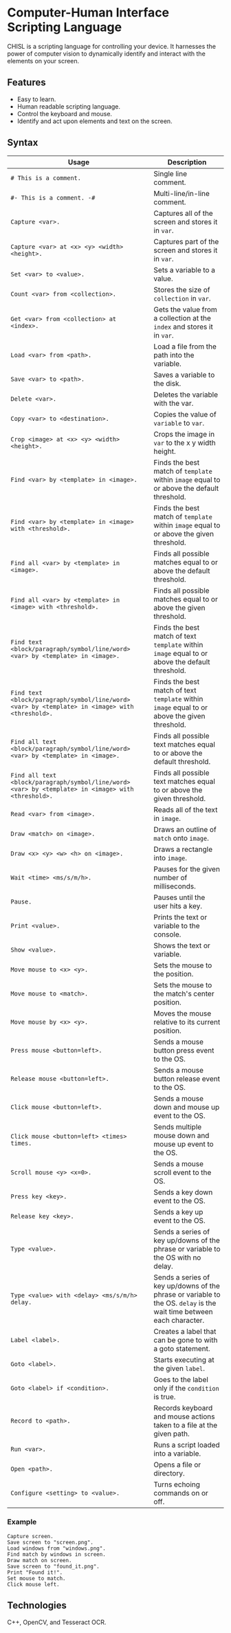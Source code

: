 # Computer-Human Interface Scripting Language
CHISL is a scripting language for controlling your device. It harnesses the power of computer vision to dynamically identify and interact with the elements on your screen.

## Features
- Easy to learn.
- Human readable scripting language.
- Control the keyboard and mouse.
- Identify and act upon elements and text on the screen.

## Syntax
| Usage | Description |
|---|---|
| `# This is a comment.` | Single line comment. |
| `#- This is a comment. -#` | Multi-line/in-line comment. |
| `Capture <var>.` | Captures all of the screen and stores it in `var`. |
| `Capture <var> at <x> <y> <width> <height>.` | Captures part of the screen and stores it in `var`. |
| `Set <var> to <value>.` | Sets a variable to a value. |
| `Count <var> from <collection>.` | Stores the size of `collection` in `var`. |
| `Get <var> from <collection> at <index>.` | Gets the value from a collection at the `index` and stores it in `var`. |
| `Load <var> from <path>.` | Load a file from the path into the variable. |
| `Save <var> to <path>.` | Saves a variable to the disk. |
| `Delete <var>.` | Deletes the variable with the var. |
| `Copy <var> to <destination>.` | Copies the value of `variable` to `var`. |
| `Crop <image> at <x> <y> <width> <height>.` | Crops the image in `var` to the x y width height. |
| `Find <var> by <template> in <image>.` | Finds the best match of `template` within `image` equal to or above the default threshold. |
| `Find <var> by <template> in <image> with <threshold>.` | Finds the best match of `template` within `image` equal to or above the given threshold. |
| `Find all <var> by <template> in <image>.` | Finds all possible matches equal to or above the default threshold. |
| `Find all <var> by <template> in <image> with <threshold>.` | Finds all possible matches equal to or above the given threshold. |
| `Find text <block/paragraph/symbol/line/word> <var> by <template> in <image>.` | Finds the best match of text `template` within `image` equal to or above the default threshold. |
| `Find text <block/paragraph/symbol/line/word> <var> by <template> in <image> with <threshold>.` | Finds the best match of text `template` within `image` equal to or above the given threshold. |
| `Find all text <block/paragraph/symbol/line/word> <var> by <template> in <image>.` | Finds all possible text matches equal to or above the default threshold. |
| `Find all text <block/paragraph/symbol/line/word> <var> by <template> in <image> with <threshold>.` | Finds all possible text matches equal to or above the given threshold. |
| `Read <var> from <image>.` | Reads all of the text in `image`. |
| `Draw <match> on <image>.` | Draws an outline of `match` onto `image`. |
| `Draw <x> <y> <w> <h> on <image>.` | Draws a rectangle into `image`. |
| `Wait <time> <ms/s/m/h>.` | Pauses for the given number of milliseconds. |
| `Pause.` | Pauses until the user hits a key. |
| `Print <value>.` | Prints the text or variable to the console. |
| `Show <value>.` | Shows the text or variable. |
| `Move mouse to <x> <y>.` | Sets the mouse to the position. |
| `Move mouse to <match>.` | Sets the mouse to the match's center position. |
| `Move mouse by <x> <y>.` | Moves the mouse relative to its current position. |
| `Press mouse <button=left>.` | Sends a mouse button press event to the OS. |
| `Release mouse <button=left>.` | Sends a mouse button release event to the OS. |
| `Click mouse <button=left>.` | Sends a mouse down and mouse up event to the OS. |
| `Click mouse <button=left> <times> times.` | Sends multiple mouse down and mouse up event to the OS. |
| `Scroll mouse <y> <x=0>.` | Sends a mouse scroll event to the OS. |
| `Press key <key>.` | Sends a key down event to the OS. |
| `Release key <key>.` | Sends a key up event to the OS. |
| `Type <value>.` | Sends a series of key up/downs of the phrase or variable to the OS with no delay. |
| `Type <value> with <delay> <ms/s/m/h> delay.` | Sends a series of key up/downs of the phrase or variable to the OS. `delay` is the wait time between each character. |
| `Label <label>.` | Creates a label that can be gone to with a goto statement. |
| `Goto <label>.` | Starts executing at the given `label`. |
| `Goto <label> if <condition>.` | Goes to the label only if the `condition` is true. |
| `Record to <path>.` | Records keyboard and mouse actions taken to a file at the given path. |
| `Run <var>.` | Runs a script loaded into a variable. |
| `Open <path>.` | Opens a file or directory. |
| `Configure <setting> to <value>.` | Turns echoing commands on or off. |

### Example
    Capture screen.
    Save screen to "screen.png".
    Load windows from "windows.png".
    Find match by windows in screen.
    Draw match on screen.
    Save screen to "found_it.png".
    Print "Found it!".
    Set mouse to match.
    Click mouse left.

## Technologies
C++, OpenCV, and Tesseract OCR.